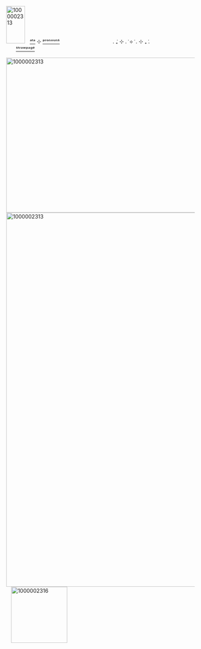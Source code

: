 <img width="50" height="100" alt="1000002313" src="https://watermelon.crd.co/assets/images/gallery18/7a492410.gif?v=e2e5e274" />ㅤ[ᵃᵗᵃ](https://via.atabook.org/) ⊹ [ᵖʳᵒⁿᵒᵘⁿˢ](https://pronouns.cc/@LucidDreams)ㅤㅤㅤㅤㅤㅤㅤㅤㅤㅤㅤ. ݁₊ ⊹ . ݁ ⟡ ݁ . ⊹ ₊ ݁.ㅤㅤㅤㅤㅤㅤㅤㅤㅤㅤㅤ[ˢᵗʳᵃʷᵖᵃᵍᵉ](https://pizzafactoryy.straw.page)

<img width="736" height="414" alt="1000002313" src="https://github.com/user-attachments/assets/90da2488-4762-4cac-8ae8-8a042ce46927" />
<img width="1000" height="1000" alt="1000002313" src="https://dividers.crd.co/assets/images/gallery04/9fa2a9c9.gif?v=05d33f91" />ㅤ<img width="150" height="150" alt="1000002316" src="https://github.com/user-attachments/assets/95295054-5593-4bb7-87d3-6fc3ad418c4f" />
